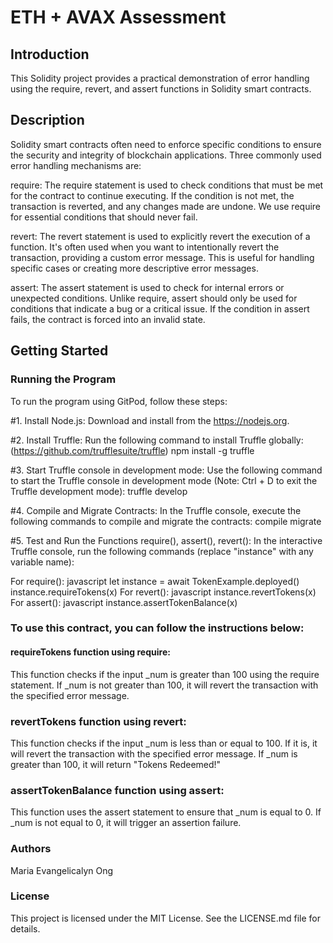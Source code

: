 # ETH + AVAX Assessment

## Introduction
This Solidity project provides a practical demonstration of error handling using the require, revert, and assert functions in Solidity smart contracts.

## Description
Solidity smart contracts often need to enforce specific conditions to ensure the security and integrity of blockchain applications. Three commonly used error handling mechanisms are:

require: The require statement is used to check conditions that must be met for the contract to continue executing. If the condition is not met, the transaction is reverted, and any changes made are undone. We use require for essential conditions that should never fail.

revert: The revert statement is used to explicitly revert the execution of a function. It's often used when you want to intentionally revert the transaction, providing a custom error message. This is useful for handling specific cases or creating more descriptive error messages.

assert: The assert statement is used to check for internal errors or unexpected conditions. Unlike require, assert should only be used for conditions that indicate a bug or a critical issue. If the condition in assert fails, the contract is forced into an invalid state.

## Getting Started
### Running the Program
To run the program using GitPod, follow these steps:

#1. Install Node.js: Download and install from the https://nodejs.org.

#2. Install Truffle: Run the following command to install Truffle globally: (https://github.com/trufflesuite/truffle)
    npm install -g truffle
    
#3. Start Truffle console in development mode: Use the following command to start the Truffle console in development mode (Note: Ctrl + D to exit the Truffle development mode):
    truffle develop
    
#4. Compile and Migrate Contracts: In the Truffle console, execute the following commands to compile and migrate the contracts:
  compile
  migrate
  
#5. Test and Run the Functions require(), assert(), revert(): In the interactive Truffle console, run the following commands (replace "instance" with any variable name):

For require():
javascript
let instance = await TokenExample.deployed()
instance.requireTokens(x) 
For revert():
javascript
instance.revertTokens(x) 
For assert():
javascript
instance.assertTokenBalance(x) 

### To use this contract, you can follow the instructions below:

#### requireTokens function using require:
This function checks if the input _num is greater than 100 using the require statement.
If _num is not greater than 100, it will revert the transaction with the specified error message.

### revertTokens function using revert:
This function checks if the input _num is less than or equal to 100. If it is, it will revert the transaction with the specified error message.
If _num is greater than 100, it will return "Tokens Redeemed!"

### assertTokenBalance function using assert:
This function uses the assert statement to ensure that _num is equal to 0.
If _num is not equal to 0, it will trigger an assertion failure.

### Authors
Maria Evangelicalyn Ong

### License
This project is licensed under the MIT License. See the LICENSE.md file for details.
